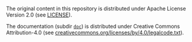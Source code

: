 The original content in this repository is distributed under Apache License Version 2.0 (see [LICENSE](LICENSE)).

The documentation (subdir [`doc`](doc)) is distributed under Creative Commons Attribution-4.0 (see [creativecommons.org/licenses/by/4.0/legalcode.txt](https://creativecommons.org/licenses/by/4.0/legalcode.txt)).
